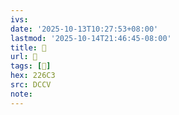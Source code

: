 ```yaml
---
ivs:
date: '2025-10-13T10:27:53+08:00'
lastmod: '2025-10-14T21:46:45-08:00'
title: 􄍹
url: 􄍹
tags: [𢛃]
hex: 226C3
src: DCCV
note:
---
```

